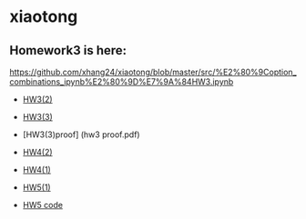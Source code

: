 # xiaotong
Homework3 is here:
-
https://github.com/xhang24/xiaotong/blob/master/src/%E2%80%9Coption_combinations_ipynb%E2%80%9D%E7%9A%84HW3.ipynb
- [HW3(2)](src/hw0302.ipynb)
- [HW3(3)](src/h303.ipynb)
- [HW3(3)proof] (hw3 proof.pdf)
- [HW4(2)](src/hw4.ipynb)
- [HW4(1)](hw4.pdf)

- [HW5(1)](hw5.pdf)
- [HW5 code ](src/hw5.ipynb)


